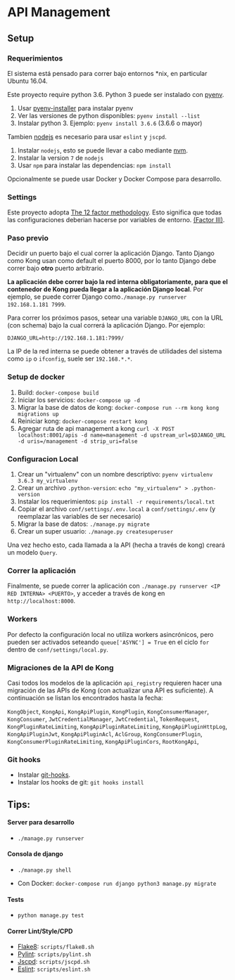 # API Management

## Setup

### Requerimientos

El sistema está pensado para correr bajo entornos *nix, en particular Ubuntu 16.04.

Este proyecto require python 3.6.
Python 3 puede ser instalado con [pyenv](https://github.com/pyenv/pyenv).

1. Usar [pyenv-installer](https://github.com/pyenv/pyenv-installer) para instalar pyenv
1. Ver las versiones de python disponibles: `pyenv install --list`
1. Instalar python 3. Ejemplo: `pyenv install 3.6.6` (3.6.6 o mayor)


Tambien [nodejs](https://nodejs.org/en/) es necesario para usar `eslint` y `jscpd`.

1. Instalar `nodejs`, esto se puede llevar a cabo mediante [nvm](https://github.com/creationix/nvm).
1. Instalar la version `7` de `nodejs`
1. Usar `npm` para instalar las dependencias: `npm install`


Opcionalmente se puede usar Docker y Docker Compose para desarrollo.

### Settings

Este proyecto adopta [The 12 factor methodology](https://12factor.net/).
Esto significa que todas las configuraciones deberian hacerse por variables de entorno. [(Factor III)](https://12factor.net/config).

### Paso previo 

Decidir un puerto bajo el cual correr la aplicación Django. Tanto Django como Kong usan como default el puerto 8000, por lo tanto Django debe correr bajo **otro** puerto arbitrario.

**La aplicación debe correr bajo la red interna obligatoriamente, para que el contenedor de Kong pueda llegar a la aplicación Django local**. Por ejemplo, se puede correr Django como`./manage.py runserver 192.168.1.181 7999`.
 
Para correr los próximos pasos, setear una variable `DJANGO_URL` con la URL (con schema) bajo la cual correrá la aplicación Django. Por ejemplo:

`DJANGO_URL=http://192.168.1.181:7999/`

La IP de la red interna se puede obtener a través de utilidades del sistema como `ip` o `ifconfig`, suele ser `192.168.*.*`.

### Setup de docker

1. Build: `docker-compose build`
1. Iniciar los servicios: `docker-compose up -d`
1. Migrar la base de datos de kong: `docker-compose run --rm kong kong migrations up`
1. Reiniciar kong: `docker-compose restart kong`
1. Agregar ruta de api management a kong `curl -X POST localhost:8001/apis -d name=management -d upstream_url=$DJANGO_URL -d uris=/management -d strip_uri=false`

### Configuracion Local

1. Crear un "virtualenv" con un nombre descriptivo: `pyenv virtualenv 3.6.3 my_virtualenv`
1. Crear un archivo `.python-version`: `echo "my_virtualenv" > .python-version`
1. Instalar los requerimientos: `pip install -r requirements/local.txt`
1. Copiar el archivo `conf/settings/.env.local` a `conf/settings/.env` (y reemplazar las variables de ser necesario)
1. Migrar la base de datos: `./manage.py migrate`
1. Crear un super usuario: `./manage.py createsuperuser`


Una vez hecho esto, cada llamada a la API (hecha a través de kong) creará un modelo `Query`.

### Correr la aplicación

Finalmente, se puede correr la aplicación con `./manage.py runserver <IP RED INTERNA> <PUERTO>`, y acceder a través de kong en `http://localhost:8000`.

### Workers

Por defecto la configuración local no utiliza workers asincrónicos, pero pueden ser activados seteando `queue['ASYNC'] = True` en el ciclo `for` dentro de `conf/settings/local.py`.

### Migraciones de la API de Kong
Casi todos los modelos de la aplicación `api_registry` requieren hacer una migración de las APIs de Kong (con actualizar una API es suficiente). A continuación se listan los encontrados hasta la fecha:

`KongObject`, `KongApi`, `KongApiPlugin`, `KongPlugin`, `KongConsumerManager`, `KongConsumer`, `JwtCredentialManager`, `JwtCredential`, `TokenRequest`, `KongPluginRateLimiting`, `KongApiPluginRateLimiting`, `KongApiPluginHttpLog`, `KongApiPluginJwt`, `KongApiPluginAcl`, `AclGroup`, `KongConsumerPlugin`, `KongConsumerPluginRateLimiting`, `KongApiPluginCors`, `RootKongApi`, 



### Git hooks

* Instalar [git-hooks](https://github.com/git-hooks/git-hooks/).
* Instalar los hooks de git: `git hooks install`

## Tips:

#### Server para desarrollo

* `./manage.py runserver`

#### Consola de django

* `./manage.py shell`

* Con Docker: `docker-compose run django python3 manage.py migrate`

#### Tests

* `python manage.py test`

#### Correr Lint/Style/CPD


* [Flake8](http://flake8.pycqa.org/en/latest/index.html): `scripts/flake8.sh`
* [Pylint](https://pylint.readthedocs.io/en/latest/): `scripts/pylint.sh`
* [Jscpd](https://github.com/kucherenko/jscpd): `scripts/jscpd.sh`
* [Eslint](https://eslint.org/): `scripts/eslint.sh`
